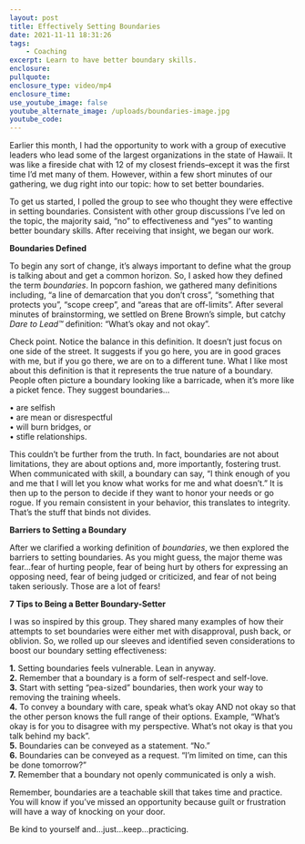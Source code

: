 ```yaml
---
layout: post
title: Effectively Setting Boundaries
date: 2021-11-11 18:31:26
tags:
    - Coaching
excerpt: Learn to have better boundary skills.
enclosure:
pullquote:
enclosure_type: video/mp4
enclosure_time:
use_youtube_image: false
youtube_alternate_image: /uploads/boundaries-image.jpg
youtube_code:
---
```

Earlier this month, I had the opportunity to work with a group of executive leaders who lead some of the largest organizations in the state of Hawaii. It was like a fireside chat with 12 of my closest friends–except it was the first time I’d met many of them. However, within a few short minutes of our gathering, we dug right into our topic: how to set better boundaries.

To get us started, I polled the group to see who thought they were effective in setting boundaries. Consistent with other group discussions I’ve led on the topic, the majority said, “no” to effectiveness and “yes” to wanting better boundary skills. After receiving that insight, we began our work.

**Boundaries Defined**

To begin any sort of change, it’s always important to define what the group is talking about and get a common horizon. So, I asked how they defined the term *boundaries*. In popcorn fashion, we gathered many definitions including, “a line of demarcation that you don’t cross”, “something that protects you”, “scope creep”, and “areas that are off-limits”. After several minutes of brainstorming, we settled on Brene Brown’s simple, but catchy *Dare to Lead™* definition: “What’s okay and not okay”.

Check point. Notice the balance in this definition. It doesn’t just focus on one side of the street. It suggests if you go here, you are in good graces with me, but if you go there, we are on to a different tune. What I like most about this definition is that it represents the true nature of a boundary. People often picture a boundary looking like a barricade, when it’s more like a picket fence. They suggest boundaries…

• are selfish<br>• are mean or disrespectful<br>• will burn bridges, or<br>• stifle relationships.

This couldn’t be further from the truth. In fact, boundaries are not about limitations, they are about options and, more importantly, fostering trust. When communicated with skill, a boundary can say, “I think enough of you and me that I will let you know what works for me and what doesn’t.” It is then up to the person to decide if they want to honor your needs or go rogue. If you remain consistent in your behavior, this translates to integrity. That’s the stuff that binds not divides.

**Barriers to Setting a Boundary**

After we clarified a working definition of *boundaries*, we then explored the barriers to setting boundaries. As you might guess, the major theme was fear…fear of hurting people, fear of being hurt by others for expressing an opposing need, fear of being judged or criticized, and fear of not being taken seriously. Those are a lot of fears\!

**7 Tips to Being a Better Boundary-Setter**

I was so inspired by this group. They shared many examples of how their attempts to set boundaries were either met with disapproval, push back, or oblivion. So, we rolled up our sleeves and identified seven considerations to boost our boundary setting effectiveness:

**1\.** Setting boundaries feels vulnerable. Lean in anyway.<br>**2\.** Remember that a boundary is a form of self-respect and self-love.<br>**3\.** Start with setting “pea-sized” boundaries, then work your way to removing the training wheels.<br>**4\.** To convey a boundary with care, speak what’s okay AND not okay so that the other person knows the full range of their options. Example, “What’s okay is for you to disagree with my perspective. What’s not okay is that you talk behind my back”.<br>**5\.** Boundaries can be conveyed as a statement. “No.”<br>**6\.** Boundaries can be conveyed as a request. “I’m limited on time, can this be done tomorrow?”<br>**7\.** Remember that a boundary not openly communicated is only a wish.

Remember, boundaries are a teachable skill that takes time and practice. You will know if you’ve missed an opportunity because guilt or frustration will have a way of knocking on your door.

Be kind to yourself and…just…keep…practicing.
